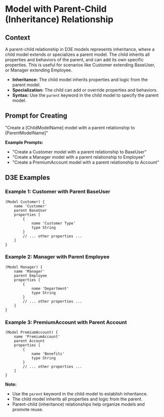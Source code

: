 # Model with Parent-Child (Inheritance) Relationship

## Context

A parent-child relationship in D3E models represents inheritance, where a child model extends or specializes a parent model. The child inherits all properties and behaviors of the parent, and can add its own specific properties. This is useful for scenarios like Customer extending BaseUser, or Manager extending Employee.

- **Inheritance:** The child model inherits properties and logic from the parent model.
- **Specialization:** The child can add or override properties and behaviors.
- **Syntax:** Use the `parent` keyword in the child model to specify the parent model.

## Prompt for Creating

"Create a [ChildModelName] model with a parent relationship to [ParentModelName]"

**Example Prompts:**
- "Create a Customer model with a parent relationship to BaseUser"
- "Create a Manager model with a parent relationship to Employee"
- "Create a PremiumAccount model with a parent relationship to Account"

## D3E Examples

### Example 1: Customer with Parent BaseUser

```d3e
(Model Customer) {
    name 'Customer'
    parent BaseUser
    properties [
        {
            name 'Customer Type'
            type String
        }
        // ... other properties ...
    ]
}
```

### Example 2: Manager with Parent Employee

```d3e
(Model Manager) {
    name 'Manager'
    parent Employee
    properties [
        {
            name 'Department'
            type String
        }
        // ... other properties ...
    ]
}
```

### Example 3: PremiumAccount with Parent Account

```d3e
(Model PremiumAccount) {
    name 'PremiumAccount'
    parent Account
    properties [
        {
            name 'Benefits'
            type String
        }
        // ... other properties ...
    ]
}
```

**Note:**
- Use the `parent` keyword in the child model to establish inheritance.
- The child model inherits all properties and logic from the parent.
- Parent-child (inheritance) relationships help organize models and promote reuse.
